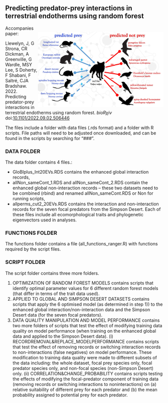 ## Predicting predator-prey interactions in terrestrial endotherms using random forest
<img align="right" src="network figure.jpg" alt="contraception" width="400" style="margin-top: 20px">

Accompanies paper:

Llewelyn, J, G Strona, CR Dickman, A Greenville, G Wardle, MSY Lee, S Doherty, F Shabani, F Saltré, CJA Bradshaw. 2022. Predicting predator-prey interactions in terrestrial endotherms using random forest. <em>bioRχiv</em> doi:<a href="http://doi.org/10.1101/2022.09.02.506446">10.1101/2022.09.02.506446</a>

The files include a folder with data files (.rds format) and a folder with R scripts. File paths will need to be adjusted once downloaded, and can be found in the scripts by searching for “###”.

### DATA FOLDER
The data folder contains 4 files.:
-	GloBIplus_Int20EVs.RDS contains the enhanced global interaction records,
-	allNon_sameCont_1.RDS and allNon_sameCont_2.RDS contain the enhanced global non-interaction records – these two datasets need to be combined (rbind) and renamed allNon_sameCont.RDS or Non for running scripts,
-	allperms_cut2_20EVs.RDS contains the interaction and non-interaction records for the seven focal predators from the Simpson Desert.
Each of these files include all ecomorphological traits and phylogenetic eigenvectors used in analyses. 

### FUNCTIONS FOLDER
The functions folder contains a file (all_functions_ranger.R) with functions required by the script files.

### SCRIPT FOLDER
The script folder contains three more folders.
1)	OPTIMIZATION OF RANDOM FOREST MODELS
contains scripts that identify optimal parameter values for 6 different random forest models (that differ in terms of the trait data used).
2)	APPLIED TO GLOBAL AND SIMPSON DESERT DATASETS
contains scripts that apply the 6 optimised model (as determined in step 1)) to the enhanced global interaction/non-interaction data and the Simpson Desert data (for the seven focal predators).
3)	DATA QUALITY MANIPULATION AND MODEL PERFORMANCE
contains two more folders of scripts that test the effect of modifying training data quality on model performance (when training on the enhanced global data and applied to the Simpson Desert data).
(i)	RECORDREMOVAL&REPLACE_MODELPERFORMANCE
contains scripts that test the effect of removing records or switching interaction records to non-interactions (false negatives) on model performance. These modification to training data quality were made to different subsets of the data including: the whole dataset, focal prey species only, focal predator species only, and non-focal species (non-Simpson Desert) only.
(ii)	CORRELATION&CHANGE_PROBABILITY
contains scripts testing the effects of modifying the focal-predator component of training data (removing records or switching interactions to noninteractions) on (a) relative suitability of different prey for each predator and (b) the mean probability assigned to potential prey for each predator.

